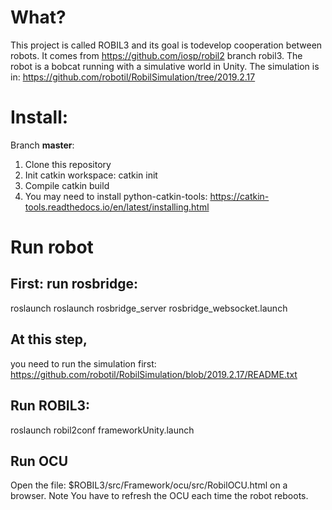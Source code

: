 # What?
This project is called ROBIL3 and its goal is todevelop cooperation between robots.
It comes from https://github.com/iosp/robil2 branch robil3.
The robot is a bobcat running with a simulative world in Unity.
The simulation is in:
 https://github.com/robotil/RobilSimulation/tree/2019.2.17
 
# Install:
Branch **master**: 
1. Clone this repository
2. Init catkin workspace: catkin init
3. Compile catkin build
4. You may need to install python-catkin-tools: https://catkin-tools.readthedocs.io/en/latest/installing.html

# Run robot

## First: run rosbridge:
 roslaunch roslaunch rosbridge_server rosbridge_websocket.launch
 
## At this step, 
you need to run the simulation first: https://github.com/robotil/RobilSimulation/blob/2019.2.17/README.txt
 
## Run ROBIL3:
roslaunch robil2conf frameworkUnity.launch

## Run OCU
Open the file: $ROBIL3/src/Framework/ocu/src/RobilOCU.html on a browser.
Note You have to refresh the OCU each time the robot reboots.

